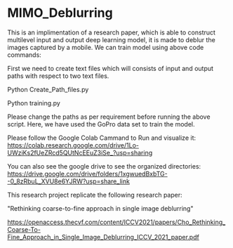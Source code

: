 # MIMO_Deblurring

This is an implimentation of a research paper, which is able to construct multilevel input and output deep learning model, it is made to deblur the images captured by a mobile. We can train model using above code commands:

First we need to create text files which will consists of input and output paths with respect to two text files.

Python Create_Path_files.py 

Python training.py

Please change the paths as per requirement before running the above script. Here, we have used the GoPro data set to train the model.

Please follow the Google Colab Cammand to Run and visualize it:  https://colab.research.google.com/drive/1Lo-UWziKs2fUeZRcd5QUtNcEEuZ3iSe_?usp=sharing

You can also see the google drive to see the organized directories: https://drive.google.com/drive/folders/1xgwuedBxbTG--0_8zRbuL_XVU8e6YJRW?usp=share_link

This research project replicate the following research paper:

"Rethinking coarse-to-fine approach in single image deblurring"

https://openaccess.thecvf.com/content/ICCV2021/papers/Cho_Rethinking_Coarse-To-Fine_Approach_in_Single_Image_Deblurring_ICCV_2021_paper.pdf
